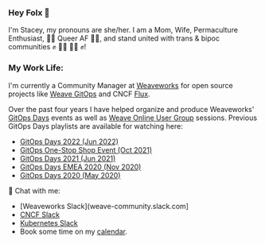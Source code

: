 ### Hey Folx 👋

I'm Stacey, my pronouns are she/her. I am a Mom, Wife, Permaculture Enthusiast, 🏳️‍🌈 Queer AF 🏳️‍🌈, and stand united with trans & bipoc communities ✊ 🏳️‍⚧️ 🖤🤎 ✊! 

### My Work Life:
I'm currently a Community Manager at [Weaveworks](https://github.com/weaveworks) for open source projects like [Weave GitOps](https://github.com/weaveworks/weave-gitops) and CNCF [Flux](https://github.com/fluxcd/flux2). 

Over the past four years I have helped organize and produce Weaveworks' [GitOps Days](www.gitopsdays.com) events as well as [Weave Online User Group](https://youtube.com/playlist?list=PL9lTuCFNLaD0wEsbqf6IrGCWvZIAIo9cW) sessions. Previous GitOps Days playlists are available for watching here:
- [GitOps Days 2022 (Jun 2022)](https://youtube.com/playlist?list=PL9lTuCFNLaD0NVkR17tno4X6BkxsbZZfr)
- [GitOps One-Stop Shop Event (Oct 2021)](https://youtube.com/playlist?list=PL9lTuCFNLaD0ogh8S9cYMZTkzzrTxjg1o)
- [GitOps Days 2021 (Jun 2021)](https://www.youtube.com/playlist?list=PL9lTuCFNLaD3bglbKKia5ELAoutBupygT)
- [GitOps Days EMEA 2020 (Nov 2020)](https://youtube.com/playlist?list=PL9lTuCFNLaD1AufVruv-0vFQWZGyu15G2)
- [GitOps Days 2020 (May 2020)](https://youtube.com/playlist?list=PL9lTuCFNLaD2NiNrdt7SaQjpYx_m37czS)

💬 Chat with me:
- [Weaveworks Slack](weave-community.slack.com]
- [CNCF Slack](cloud-native.slack.com)
- [Kubernetes Slack](kubernetes.slack.com)
- Book some time on my [calendar](https://calendly.com/staceypotter).

<!--
**staceypotter/staceypotter** is a ✨ _special_ ✨ repository because its `README.md` (this file) appears on your GitHub profile.

Here are some ideas to get you started:

- 🔭 I’m currently working on ...
- 🌱 I’m currently learning ...
- 👯 I’m looking to collaborate on ...
- 🤔 I’m looking for help with ...
- 💬 Ask me about ...
- 📫 How to reach me: ...
- 😄 Pronouns: ...
- ⚡ Fun fact: ...
-->
